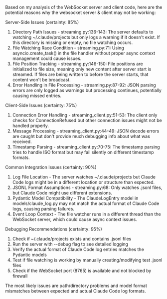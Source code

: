  Based on my analysis of the WebSocket server and client code, here are the potential reasons why the
  websocket server & client may not be working:

  Server-Side Issues (certainty: 85%)

  1. Directory Path Issues - streaming.py:136-143: The server defaults to watching ~/.claude/projects but
  only logs a warning if it doesn't exist. If this directory is missing or empty, no file watching occurs.
  2. File Watching Race Condition - streaming.py:71: Using asyncio.create_task() in the file handler without
   proper async context management could cause issues.
  3. File Position Tracking - streaming.py:146-150: File positions are initialized to file size, meaning
  only new content after server start is streamed. If files are being written to before the server starts,
  that content won't be broadcast.
  4. Error Handling in File Processing - streaming.py:87-92: JSON parsing errors are only logged as warnings
   but processing continues, potentially causing missed entries.

  Client-Side Issues (certainty: 75%)

  1. Connection Error Handling - streaming_client.py:51-53: The client only checks for ConnectionRefused but
   other connection issues might not be handled properly.
  2. Message Processing - streaming_client.py:44-49: JSON decode errors are caught but don't provide much
  debugging info about what was received.
  3. Timestamp Parsing - streaming_client.py:70-75: The timestamp parsing tries to handle ISO format but may
   fail silently on different timestamp formats.

  Common Integration Issues (certainty: 90%)

  1. Log File Location - The server watches ~/.claude/projects but Claude Code logs might be in a different
  location or structure than expected.
  2. JSONL Format Assumptions - streaming.py:68: Only watches .jsonl files, but Claude Code might use
  different extensions.
  3. Pydantic Model Compatibility - The ClaudeLogEntry model in models/claude_log.py may not match the
  actual format of Claude Code logs, causing parsing failures.
  4. Event Loop Context - The file watcher runs in a different thread than the WebSocket server, which could
   cause async context issues.

  Debugging Recommendations (certainty: 95%)

  1. Check if ~/.claude/projects exists and contains .jsonl files
  2. Run the server with --debug flag to see detailed logging
  3. Verify the actual format of Claude Code log entries matches the Pydantic models
  4. Test if file watching is working by manually creating/modifying test .jsonl files
  5. Check if the WebSocket port (8765) is available and not blocked by firewall

  The most likely issues are path/directory problems and model format mismatches between expected and actual
   Claude Code log formats.

